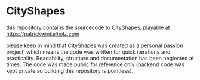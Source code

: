 # CityShapes
this repository contains the sourcecode to CityShapes, playable at https://patrickwinkelholz.com

please keep in mind that CityShapes was created as a personal passion project, which means the code was written for quick iterations and practicality.
Readability, structure and documentation has been neglected at times. The code was made public for reference only (backend code was kept private so building this repository is pointless).
